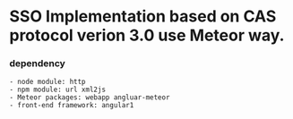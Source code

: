 # SSO Implementation based on CAS protocol verion 3.0 use Meteor way.

### dependency
    - node module: http
    - npm module: url xml2js
    - Meteor packages: webapp angluar-meteor
    - front-end framework: angular1

